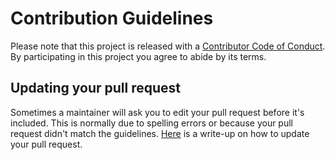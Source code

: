 # Contribution Guidelines

Please note that this project is released with a [Contributor Code of Conduct](code-of-conduct.md). By participating in this project you agree to abide by its terms.


## Updating your pull request

Sometimes a maintainer will ask you to edit your pull request before it's included. This is normally due to spelling errors or because your pull request didn't match the guidelines. [Here](https://github.com/RichardLitt/docs/blob/master/amending-a-commit-guide.md) is a write-up on how to update your pull request.
